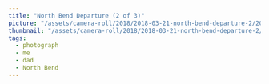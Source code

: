 ```yaml
---
title: "North Bend Departure (2 of 3)"
picture: "/assets/camera-roll/2018/2018-03-21-north-bend-departure-2/20180321_223717355_iOS.jpg"
thumbnail: "/assets/camera-roll/2018/2018-03-21-north-bend-departure-2/20180321_223717355_iOS-thumbnail.jpg"
tags:
  - photograph
  - me
  - dad
  - North Bend
---
```

